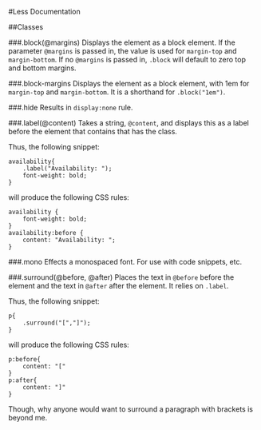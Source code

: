 #Less Documentation

##Classes

###.block(@margins)
Displays the element as a block element. If the parameter `@margins` is passed in, the value is used for `margin-top` and `margin-bottom`. If no `@margins` is passed in, `.block` will default to zero top and bottom margins.

###.block-margins
Displays the element as a block element, with 1em for `margin-top` and `margin-bottom`. It is a shorthand for `.block("1em")`.

###.hide
Results in `display:none` rule.

###.label(@content)
Takes a string, `@content`, and displays this as a label before the element that contains that has the class.

Thus, the following snippet:
    
    availability{
        .label("Availability: ");
        font-weight: bold;
    }

will produce the following CSS rules:
	
	availability {
  		font-weight: bold;
	}
	availability:before {
  		content: "Availability: ";
	}

###.mono
Effects a monospaced font. For use with code snippets, etc.

###.surround(@before, @after)
Places the text in `@before` before the element and the text in `@after` after the element. It relies on `.label`.

Thus, the following snippet:

	p{
		.surround("[","]");
	}
	
will produce the following CSS rules:

	p:before{
		content: "["
	}
	p:after{
		content: "]"
	}
	
Though, why anyone would want to surround a paragraph with brackets is beyond me.